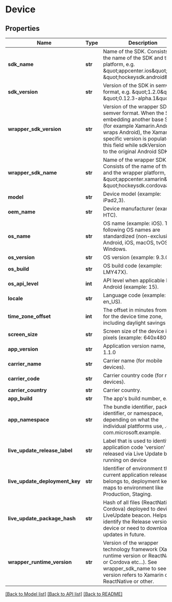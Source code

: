 # Device

## Properties
Name | Type | Description | Notes
------------ | ------------- | ------------- | -------------
**sdk_name** | **str** | Name of the SDK. Consists of the name of the SDK and the platform, e.g. \&quot;appcenter.ios\&quot;, \&quot;hockeysdk.android\&quot;.  | 
**sdk_version** | **str** | Version of the SDK in semver format, e.g. \&quot;1.2.0\&quot; or \&quot;0.12.3-alpha.1\&quot;.  | 
**wrapper_sdk_version** | **str** | Version of the wrapper SDK in semver format. When the SDK is embedding another base SDK (for example Xamarin.Android wraps Android), the Xamarin specific version is populated into this field while sdkVersion refers to the original Android SDK.  | [optional] 
**wrapper_sdk_name** | **str** | Name of the wrapper SDK. Consists of the name of the SDK and the wrapper platform, e.g. \&quot;appcenter.xamarin\&quot;, \&quot;hockeysdk.cordova\&quot;.  | [optional] 
**model** | **str** | Device model (example: iPad2,3).  | [optional] 
**oem_name** | **str** | Device manufacturer (example: HTC).  | [optional] 
**os_name** | **str** | OS name (example: iOS). The following OS names are standardized (non-exclusive): Android, iOS, macOS, tvOS, Windows.  | 
**os_version** | **str** | OS version (example: 9.3.0).  | 
**os_build** | **str** | OS build code (example: LMY47X).  | [optional] 
**os_api_level** | **int** | API level when applicable like in Android (example: 15).  | [optional] 
**locale** | **str** | Language code (example: en_US).  | 
**time_zone_offset** | **int** | The offset in minutes from UTC for the device time zone, including daylight savings time.  | 
**screen_size** | **str** | Screen size of the device in pixels (example: 640x480).  | [optional] 
**app_version** | **str** | Application version name, e.g. 1.1.0  | 
**carrier_name** | **str** | Carrier name (for mobile devices).  | [optional] 
**carrier_code** | **str** | Carrier country code (for mobile devices).  | [optional] 
**carrier_country** | **str** | Carrier country.  | [optional] 
**app_build** | **str** | The app&#x27;s build number, e.g. 42.  | 
**app_namespace** | **str** | The bundle identifier, package identifier, or namespace, depending on what the individual plattforms use,  .e.g com.microsoft.example.  | [optional] 
**live_update_release_label** | **str** | Label that is used to identify application code &#x27;version&#x27; released via Live Update beacon running on device  | [optional] 
**live_update_deployment_key** | **str** | Identifier of environment that current application release belongs to, deployment key then maps to environment like Production, Staging.  | [optional] 
**live_update_package_hash** | **str** | Hash of all files (ReactNative or Cordova) deployed to device via LiveUpdate beacon. Helps identify the Release version on device or need to download updates in future.  | [optional] 
**wrapper_runtime_version** | **str** | Version of the wrapper technology framework (Xamarin runtime version or ReactNative or Cordova etc...). See wrapper_sdk_name to see if this version refers to Xamarin or ReactNative or other.  | [optional] 

[[Back to Model list]](../README.md#documentation-for-models) [[Back to API list]](../README.md#documentation-for-api-endpoints) [[Back to README]](../README.md)

